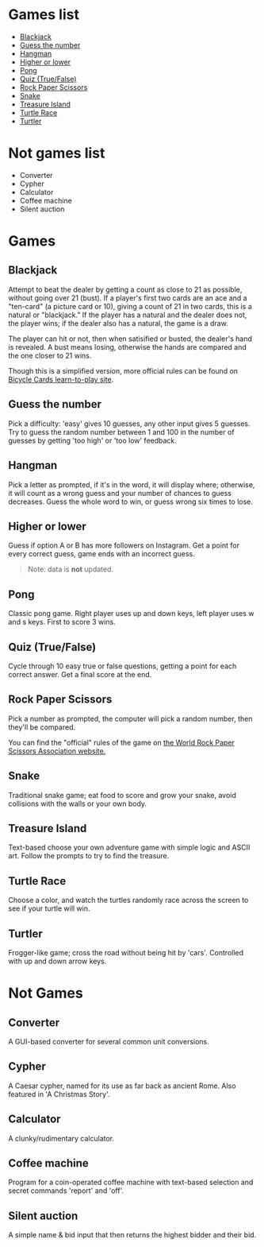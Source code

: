 # Games list

* [Blackjack](#blackjack)
* [Guess the number](#guess-the-number)
* [Hangman](#hangman)
* [Higher or lower](#higher-or-lower)
* [Pong](#pong)
* [Quiz (True/False)](#quiz-truefalse)
* [Rock Paper Scissors](#rock-paper-scissors)
* [Snake](#snake)
* [Treasure Island](#treasure-island)
* [Turtle Race](#turtle-race)
* [Turtler](#turtler)

# Not games list

* Converter
* Cypher
* Calculator
* Coffee machine
* Silent auction


# Games

## Blackjack

Attempt to beat the dealer by getting a count as close to 21 as possible, without going over 21 (bust). If a player's first two cards are an ace and a "ten-card" (a picture card or 10), giving a count of 21 in two cards, this is a natural or "blackjack." If the player has a natural and the dealer does not, the player wins; if the dealer also has a natural, the game is a draw.

The player can hit or not, then when satisified or busted, the dealer's hand is revealed. A bust means losing, otherwise the hands are compared and the one closer to 21 wins.

Though this is a simplified version, more official rules can be found on [Bicycle Cards learn-to-play site](https://bicyclecards.com/how-to-play/blackjack).

## Guess the number

Pick a difficulty: 'easy' gives 10 guesses, any other input gives 5 guesses.
Try to guess the random number between 1 and 100 in the number of guesses by getting 'too high' or 'too low' feedback.

## Hangman

Pick a letter as prompted, if it's in the word, it will display where; otherwise, it will count as a wrong guess and your number of chances to guess decreases. Guess the whole word to win, or guess wrong six times to lose.

## Higher or lower

Guess if option A or B has more followers on Instagram. Get a point for every correct guess, game ends with an incorrect guess.
> Note: data is **not** updated.

## Pong

Classic pong game. Right player uses up and down keys, left player uses w and s keys. First to score 3 wins.

## Quiz (True/False)

Cycle through 10 easy true or false questions, getting a point for each correct answer. Get a final score at the end.

## Rock Paper Scissors

Pick a number as prompted, the computer will pick a random number, then they'll be compared.

You can find the "official" rules of the game on [the World Rock Paper Scissors Association website.](https://wrpsa.com/the-official-rules-of-rock-paper-scissors/)


## Snake

Traditional snake game; eat food to score and grow your snake, avoid collisions with the walls or your own body.

## Treasure Island

Text-based choose your own adventure game with simple logic and ASCII art. Follow the prompts to try to find the treasure.

## Turtle Race

Choose a color, and watch the turtles randomly race across the screen to see if your turtle will win.

## Turtler

Frogger-like game; cross the road without being hit by 'cars'. Controlled with up and down arrow keys.

# Not Games

## Converter

A GUI-based converter for several common unit conversions.

## Cypher

A Caesar cypher, named for its use as far back as ancient Rome. Also featured in 'A Christmas Story'.

## Calculator

A clunky/rudimentary calculator.

## Coffee machine

Program for a coin-operated coffee machine with text-based selection and secret commands 'report' and 'off'.

## Silent auction

A simple name & bid input that then returns the highest bidder and their bid.
